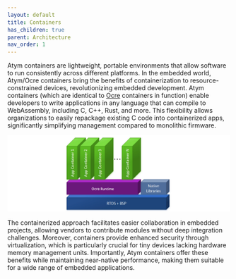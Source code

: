 ```yaml
---
layout: default
title: Containers 
has_children: true
parent: Architecture
nav_order: 1
---
```


Atym containers are lightweight, portable environments that allow software to run consistently across different platforms. In the embedded world, Atym/Ocre containers bring the benefits of containerization to resource-constrained devices, revolutionizing embedded development. Atym containers (which are identical to [Ocre](https://lfedge.org/projects/ocre/) containers in function) enable developers to write applications in any language that can compile to WebAssembly, including C, C++, Rust, and more. This flexibility allows organizations to easily repackage existing C code into containerized apps, significantly simplifying management compared to monolithic firmware.


![](containers.png)

The containerized approach facilitates easier collaboration in embedded projects, allowing vendors to contribute modules without deep integration challenges. Moreover, containers provide enhanced security through virtualization, which is particularly crucial for tiny devices lacking hardware memory management units. Importantly, Atym containers offer these benefits while maintaining near-native performance, making them suitable for a wide range of embedded applications.